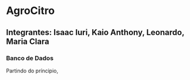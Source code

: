 # AgroCitro

## Integrantes: Isaac Iuri, Kaio Anthony, Leonardo, Maria Clara

### Banco de Dados

Partindo do príncipio, 
